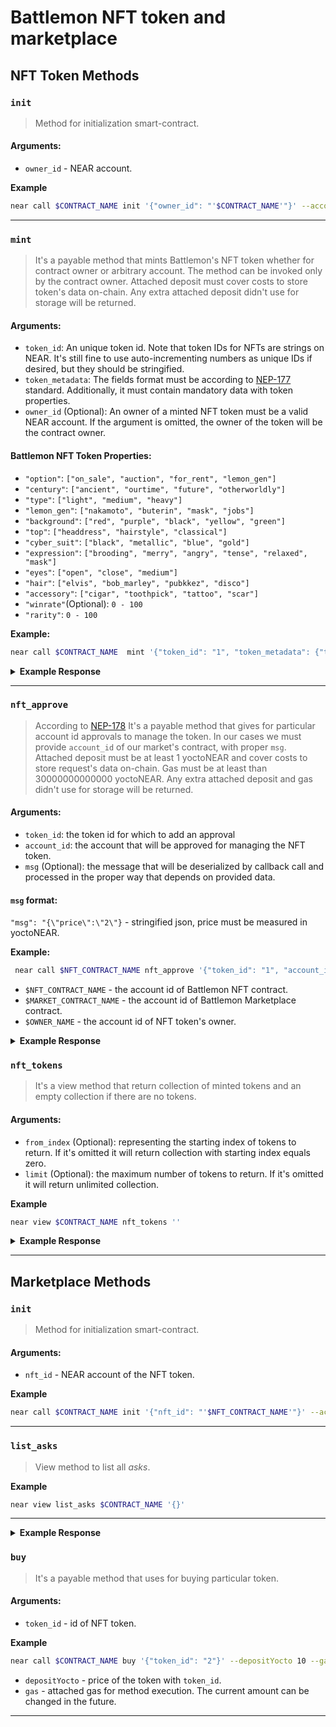# Battlemon NFT token and marketplace

## NFT Token Methods

### `init`

> Method for initialization smart-contract.

#### Arguments:

- `owner_id` - NEAR account.

**Example**

```bash
near call $CONTRACT_NAME init '{"owner_id": "'$CONTRACT_NAME'"}' --accountId $CONTRACT_NAME
```

---

### `mint`

> It's a payable method that mints Battlemon's NFT token whether for contract owner or arbitrary account.
> The method can be invoked only by the contract owner.
> Attached deposit must cover costs to store token's data on-chain.
> Any extra attached deposit didn't use for storage will be returned.

#### Arguments:

- `token_id`: An unique token id. Note that token IDs for NFTs are strings on NEAR. It's still fine to use
  auto-incrementing numbers as unique IDs if desired, but they should be stringified.
- `token_metadata`: The fields format must be according
  to [NEP-177](https://nomicon.io/Standards/NonFungibleToken/Metadata.html) standard. Additionally, it must contain
  mandatory data with token properties.
- `owner_id` (Optional): An owner of a minted NFT token must be a valid NEAR account. If the argument is omitted, the
  owner of the token will be the contract owner.

#### Battlemon NFT Token Properties:

- `"option"`: `["on_sale", "auction", "for_rent", "lemon_gen"]`
- `"century"`: `["ancient", "ourtime", "future", "otherworldly"]`
- `"type"`: `["light", "medium", "heavy"]`
- `"lemon_gen"`: `["nakamoto", "buterin", "mask", "jobs"]`
- `"background"`: `["red", "purple", "black", "yellow", "green"]`
- `"top"`: `["headdress", "hairstyle", "classical"]`
- `"cyber_suit"`: `["black", "metallic", "blue", "gold"]`
- `"expression"`: `["brooding", "merry", "angry", "tense", "relaxed", "mask"]`
- `"eyes"`: `["open", "close", "medium"]`
- `"hair"`: `["elvis", "bob_marley", "pubkkez", "disco"]`
- `"accessory"`: `["cigar", "toothpick", "tattoo", "scar"]`
- `"winrate"`(Optional): `0 - 100`
- `"rarity"`: `0 - 100`

**Example:**

```bash
near call $CONTRACT_NAME  mint '{"token_id": "1", "token_metadata": {"title": "Title for token 1", "description": "some description for batllemon nft token", "media": "blabla", "properties": {"option": "on_sale", "century": "our_time", "type": "light", "lemon_gen": "nakamoto", "background": "red", "top": "headdress", "cyber_suit": "metallic", "expression": "brooding", "eyes": "open", "hair": "bob_marley", "accessory": "cigar", "winrate": 14, "rarity": 12}}}' --accountId $CONTRACT_NAME --amount 0.1
```

<details>
<summary> <strong>Example Response</strong> </summary>
<p>

```
{
  token_id: '2',
  owner_id: 'dev-1636434873070-41725363371137',
  metadata: {
    title: 'Title for token 1',
    description: 'some description for batllemon nft token',
    media: 'blabla',
    media_hash: null,
    copies: null,
    issued_at: null,
    expires_at: null,
    starts_at: null,
    updated_at: null,
    extra: null,
    reference: null,
    reference_hash: null
  },
  properties: {
    option: 'on_sale',
    century: 'our_time',
    type: 'light',
    lemon_gen: 'nakamoto',
    background: 'red',
    top: 'headdress',
    cyber_suit: 'metallic',
    expression: 'brooding',
    eyes: 'open',
    hair: 'bob_marley',
    accessory: 'cigar',
    winrate: 14,
    rarity: 12
  },
  approved_account_ids: {}
}
```

</p>
</details>

---

### `nft_approve`

> According to [NEP-178](https://nomicon.io/Standards/NonFungibleToken/ApprovalManagement.html)
> It's a payable method that gives for particular account id approvals to manage the token.
> In our cases we must provide `account_id` of our market's contract, with proper `msg`.
> Attached deposit must be at least 1 yoctoNEAR and cover costs to store request's data on-chain.
> Gas must be at least than 30000000000000 yoctoNEAR.
> Any extra attached deposit and gas didn't use for storage will be returned.

#### Arguments:

- `token_id`: the token id for which to add an approval
- `account_id`: the account that will be approved for managing the NFT token.
- `msg` (Optional): the message that will be deserialized by callback call and processed in the proper way that depends
  on provided data.

#### `msg` format:

`"msg": "{\"price\":\"2\"}` - stringified json, price must be measured in yoctoNEAR.

**Example:**

```bash
 near call $NFT_CONTRACT_NAME nft_approve '{"token_id": "1", "account_id": "'$MARKET_CONTRACT_NAME'", "msg": "{\"price\":\"2\"}"}' --accountId $OWNER_NAME --depositYocto 440000000000000000000 --gas 30000000000000
```

- `$NFT_CONTRACT_NAME` - the account id of Battlemon NFT contract.
- `$MARKET_CONTRACT_NAME` - the account id of Battlemon Marketplace contract.
- `$OWNER_NAME` - the account id of NFT token's owner.

<details>
<summary> <strong>Example Response</strong> </summary>
<p>

```json
{
  "status": true,
  "message": "token 1 with price 2 was added to market"
}
```

</p>
</details>

### `nft_tokens`

> It's a view method that return collection of minted tokens and an empty collection if there are no tokens.

#### Arguments:

- `from_index` (Optional): representing the starting index of tokens to return. If it's omitted it will return
  collection with starting index equals zero.
- `limit` (Optional): the maximum number of tokens to return. If it's omitted it will return unlimited collection.

**Example**

```bash
near view $CONTRACT_NAME nft_tokens ''
```

<details>
<summary> <strong>Example Response</strong> </summary>
<p>

```
[
  {
    token_id: '1',
    owner_id: 'dev-1636550205831-72164784084299',
    metadata: {
      title: 'Title for token 1',
      description: 'some description for battlemon nft token',
      media: 'blabla',
      media_hash: null,
      copies: null,
      issued_at: null,
      expires_at: null,
      starts_at: null,
      updated_at: null,
      extra: null,
      reference: null,
      reference_hash: null
    },
    properties: {
      option: 'on_sale',
      century: 'our_time',
      type: 'light',
      lemon_gen: 'nakamoto',
      background: 'red',
      top: 'headdress',
      cyber_suit: 'metallic',
      expression: 'brooding',
      eyes: 'open',
      hair: 'bob_marley',
      accessory: 'cigar',
      winrate: 14,
      rarity: 12
    },
    approved_account_ids: {}
  },
  {
    token_id: '10',
    owner_id: 'dev-1636550205831-72164784084299',
    metadata: {
      title: 'Title for token 10',
      description: 'some description for battlemon nft token',
      media: 'blabla',
      media_hash: null,
      copies: null,
      issued_at: null,
      expires_at: null,
      starts_at: null,
      updated_at: null,
      extra: null,
      reference: null,
      reference_hash: null
    },
    properties: {
      option: 'on_sale',
      century: 'our_time',
      type: 'light',
      lemon_gen: 'nakamoto',
      background: 'red',
      top: 'headdress',
      cyber_suit: 'metallic',
      expression: 'brooding',
      eyes: 'open',
      hair: 'bob_marley',
      accessory: 'cigar',
      winrate: 14,
      rarity: 12
    },
    approved_account_ids: {}
  },
  {
    token_id: '2',
    owner_id: 'dev-1636550205831-72164784084299',
    metadata: {
      title: 'Title for token 2',
      description: 'some description for battlemon nft token',
      media: 'blabla',
      media_hash: null,
      copies: null,
      issued_at: null,
      expires_at: null,
      starts_at: null,
      updated_at: null,
      extra: null,
      reference: null,
      reference_hash: null
    },
    properties: {
      option: 'on_sale',
      century: 'our_time',
      type: 'light',
      lemon_gen: 'nakamoto',
      background: 'red',
      top: 'headdress',
      cyber_suit: 'metallic',
      expression: 'brooding',
      eyes: 'open',
      hair: 'bob_marley',
      accessory: 'cigar',
      winrate: 14,
      rarity: 12
    },
    approved_account_ids: {}
  },
  {
    token_id: '3',
    owner_id: 'dev-1636550205831-72164784084299',
    metadata: {
      title: 'Title for token 3',
      description: 'some description for battlemon nft token',
      media: 'blabla',
      media_hash: null,
      copies: null,
      issued_at: null,
      expires_at: null,
      starts_at: null,
      updated_at: null,
      extra: null,
      reference: null,
      reference_hash: null
    },
    properties: {
      option: 'on_sale',
      century: 'our_time',
      type: 'light',
      lemon_gen: 'nakamoto',
      background: 'red',
      top: 'headdress',
      cyber_suit: 'metallic',
      expression: 'brooding',
      eyes: 'open',
      hair: 'bob_marley',
      accessory: 'cigar',
      winrate: 14,
      rarity: 12
    },
    approved_account_ids: {}
  }
]
```

</p>
</details>

---

## Marketplace Methods

### `init`

> Method for initialization smart-contract.

#### Arguments:

- `nft_id` - NEAR account of the NFT token.

**Example**

```bash
near call $CONTRACT_NAME init '{"nft_id": "'$NFT_CONTRACT_NAME'"}' --accountId $CONTRACT_NAME
```

---

### `list_asks`

> View method to list all _asks_.

**Example**

```bash
near view list_asks $CONTRACT_NAME '{}'
```

---
<details>
<summary> <strong>Example Response</strong> </summary>
<p>

```json lines
[
  {
    owner_id: 'nft.dev-1636529128471-59911444209733',
    token_id: '1',
    approval_id: 3,
    price: '2'
  },
  {
    owner_id: 'nft.dev-1636529128471-59911444209733',
    token_id: '2',
    approval_id: 1,
    price: '10'
  }
]
```

</p>
</details>

### `buy`

> It's a payable method that uses for buying particular token.

#### Arguments:

- `token_id` - id of NFT token.

**Example**

```bash
near call $CONTRACT_NAME buy '{"token_id": "2"}' --depositYocto 10 --gas 40000000000000 --accountId $NEW_OWNER_ID
```

- `depositYocto` - price of the token with `token_id`.
- `gas` - attached gas for method execution. The current amount can be changed in the future.

---
